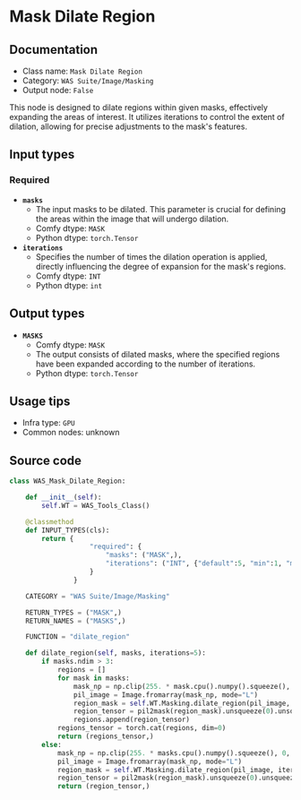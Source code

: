# Mask Dilate Region
## Documentation
- Class name: `Mask Dilate Region`
- Category: `WAS Suite/Image/Masking`
- Output node: `False`

This node is designed to dilate regions within given masks, effectively expanding the areas of interest. It utilizes iterations to control the extent of dilation, allowing for precise adjustments to the mask's features.
## Input types
### Required
- **`masks`**
    - The input masks to be dilated. This parameter is crucial for defining the areas within the image that will undergo dilation.
    - Comfy dtype: `MASK`
    - Python dtype: `torch.Tensor`
- **`iterations`**
    - Specifies the number of times the dilation operation is applied, directly influencing the degree of expansion for the mask's regions.
    - Comfy dtype: `INT`
    - Python dtype: `int`
## Output types
- **`MASKS`**
    - Comfy dtype: `MASK`
    - The output consists of dilated masks, where the specified regions have been expanded according to the number of iterations.
    - Python dtype: `torch.Tensor`
## Usage tips
- Infra type: `GPU`
- Common nodes: unknown


## Source code
```python
class WAS_Mask_Dilate_Region:

    def __init__(self):
        self.WT = WAS_Tools_Class()

    @classmethod
    def INPUT_TYPES(cls):
        return {
                    "required": {
                        "masks": ("MASK",),
                        "iterations": ("INT", {"default":5, "min":1, "max":64, "step":1}),
                    }
                }

    CATEGORY = "WAS Suite/Image/Masking"

    RETURN_TYPES = ("MASK",)
    RETURN_NAMES = ("MASKS",)

    FUNCTION = "dilate_region"

    def dilate_region(self, masks, iterations=5):
        if masks.ndim > 3:
            regions = []
            for mask in masks:
                mask_np = np.clip(255. * mask.cpu().numpy().squeeze(), 0, 255).astype(np.uint8)
                pil_image = Image.fromarray(mask_np, mode="L")
                region_mask = self.WT.Masking.dilate_region(pil_image, iterations)
                region_tensor = pil2mask(region_mask).unsqueeze(0).unsqueeze(1)
                regions.append(region_tensor)
            regions_tensor = torch.cat(regions, dim=0)
            return (regions_tensor,)
        else:
            mask_np = np.clip(255. * masks.cpu().numpy().squeeze(), 0, 255).astype(np.uint8)
            pil_image = Image.fromarray(mask_np, mode="L")
            region_mask = self.WT.Masking.dilate_region(pil_image, iterations)
            region_tensor = pil2mask(region_mask).unsqueeze(0).unsqueeze(1)
            return (region_tensor,)

```
